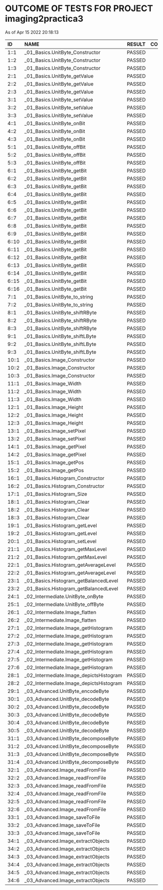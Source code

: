 # OUTCOME OF TESTS FOR PROJECT imaging2practica3

As of Apr 15 2022 20:18:13

| ID | NAME | RESULT | COMMENTS |
| :----- |:------ | :---: | :---: |
| 1::1 | _01_Basics.UnitByte_Constructor | PASSED | OK |
| 1::2 | _01_Basics.UnitByte_Constructor | PASSED | OK |
| 1::3 | _01_Basics.UnitByte_Constructor | PASSED | OK |
| 2::1 | _01_Basics.UnitByte_getValue | PASSED | OK |
| 2::2 | _01_Basics.UnitByte_getValue | PASSED | OK |
| 2::3 | _01_Basics.UnitByte_getValue | PASSED | OK |
| 3::1 | _01_Basics.UnitByte_setValue | PASSED | OK |
| 3::2 | _01_Basics.UnitByte_setValue | PASSED | OK |
| 3::3 | _01_Basics.UnitByte_setValue | PASSED | OK |
| 4::1 | _01_Basics.UnitByte_onBit | PASSED | OK |
| 4::2 | _01_Basics.UnitByte_onBit | PASSED | OK |
| 4::3 | _01_Basics.UnitByte_onBit | PASSED | OK |
| 5::1 | _01_Basics.UnitByte_offBit | PASSED | OK |
| 5::2 | _01_Basics.UnitByte_offBit | PASSED | OK |
| 5::3 | _01_Basics.UnitByte_offBit | PASSED | OK |
| 6::1 | _01_Basics.UnitByte_getBit | PASSED | OK |
| 6::2 | _01_Basics.UnitByte_getBit | PASSED | OK |
| 6::3 | _01_Basics.UnitByte_getBit | PASSED | OK |
| 6::4 | _01_Basics.UnitByte_getBit | PASSED | OK |
| 6::5 | _01_Basics.UnitByte_getBit | PASSED | OK |
| 6::6 | _01_Basics.UnitByte_getBit | PASSED | OK |
| 6::7 | _01_Basics.UnitByte_getBit | PASSED | OK |
| 6::8 | _01_Basics.UnitByte_getBit | PASSED | OK |
| 6::9 | _01_Basics.UnitByte_getBit | PASSED | OK |
| 6::10 | _01_Basics.UnitByte_getBit | PASSED | OK |
| 6::11 | _01_Basics.UnitByte_getBit | PASSED | OK |
| 6::12 | _01_Basics.UnitByte_getBit | PASSED | OK |
| 6::13 | _01_Basics.UnitByte_getBit | PASSED | OK |
| 6::14 | _01_Basics.UnitByte_getBit | PASSED | OK |
| 6::15 | _01_Basics.UnitByte_getBit | PASSED | OK |
| 6::16 | _01_Basics.UnitByte_getBit | PASSED | OK |
| 7::1 | _01_Basics.UnitByte_to_string | PASSED | OK |
| 7::2 | _01_Basics.UnitByte_to_string | PASSED | OK |
| 8::1 | _01_Basics.UnitByte_shiftRByte | PASSED | OK |
| 8::2 | _01_Basics.UnitByte_shiftRByte | PASSED | OK |
| 8::3 | _01_Basics.UnitByte_shiftRByte | PASSED | OK |
| 9::1 | _01_Basics.UnitByte_shiftLByte | PASSED | OK |
| 9::2 | _01_Basics.UnitByte_shiftLByte | PASSED | OK |
| 9::3 | _01_Basics.UnitByte_shiftLByte | PASSED | OK |
| 10::1 | _01_Basics.Image_Constructor | PASSED | OK |
| 10::2 | _01_Basics.Image_Constructor | PASSED | OK |
| 10::3 | _01_Basics.Image_Constructor | PASSED | OK |
| 11::1 | _01_Basics.Image_Width | PASSED | OK |
| 11::2 | _01_Basics.Image_Width | PASSED | OK |
| 11::3 | _01_Basics.Image_Width | PASSED | OK |
| 12::1 | _01_Basics.Image_Height | PASSED | OK |
| 12::2 | _01_Basics.Image_Height | PASSED | OK |
| 12::3 | _01_Basics.Image_Height | PASSED | OK |
| 13::1 | _01_Basics.Image_setPixel | PASSED | OK |
| 13::2 | _01_Basics.Image_setPixel | PASSED | OK |
| 14::1 | _01_Basics.Image_getPixel | PASSED | OK |
| 14::2 | _01_Basics.Image_getPixel | PASSED | OK |
| 15::1 | _01_Basics.Image_getPos | PASSED | OK |
| 15::2 | _01_Basics.Image_getPos | PASSED | OK |
| 16::1 | _01_Basics.Histogram_Constructor | PASSED | OK |
| 16::2 | _01_Basics.Histogram_Constructor | PASSED | OK |
| 17::1 | _01_Basics.Histogram_Size | PASSED | OK |
| 18::1 | _01_Basics.Histogram_Clear | PASSED | OK |
| 18::2 | _01_Basics.Histogram_Clear | PASSED | OK |
| 18::3 | _01_Basics.Histogram_Clear | PASSED | OK |
| 19::1 | _01_Basics.Histogram_getLevel | PASSED | OK |
| 19::2 | _01_Basics.Histogram_getLevel | PASSED | OK |
| 20::1 | _01_Basics.Histogram_setLevel | PASSED | OK |
| 21::1 | _01_Basics.Histogram_getMaxLevel | PASSED | OK |
| 21::2 | _01_Basics.Histogram_getMaxLevel | PASSED | OK |
| 22::1 | _01_Basics.Histogram_getAverageLevel | PASSED | OK |
| 22::2 | _01_Basics.Histogram_getAverageLevel | PASSED | OK |
| 23::1 | _01_Basics.Histogram_getBalancedLevel | PASSED | OK |
| 23::2 | _01_Basics.Histogram_getBalancedLevel | PASSED | OK |
| 24::1 | _02_Intermediate.UnitByte_onByte | PASSED | OK |
| 25::1 | _02_Intermediate.UnitByte_offByte | PASSED | OK |
| 26::1 | _02_Intermediate.Image_flatten | PASSED | OK |
| 26::2 | _02_Intermediate.Image_flatten | PASSED | OK |
| 27::1 | _02_Intermediate.Image_getHistogram | PASSED | OK |
| 27::2 | _02_Intermediate.Image_getHistogram | PASSED | OK |
| 27::3 | _02_Intermediate.Image_getHistogram | PASSED | OK |
| 27::4 | _02_Intermediate.Image_getHistogram | PASSED | OK |
| 27::5 | _02_Intermediate.Image_getHistogram | PASSED | OK |
| 27::6 | _02_Intermediate.Image_getHistogram | PASSED | OK |
| 28::1 | _02_Intermediate.Image_depictsHistogram | PASSED | OK |
| 28::2 | _02_Intermediate.Image_depictsHistogram | PASSED | OK |
| 29::1 | _03_Advanced.UnitByte_encodeByte | PASSED | OK |
| 30::1 | _03_Advanced.UnitByte_decodeByte | PASSED | OK |
| 30::2 | _03_Advanced.UnitByte_decodeByte | PASSED | OK |
| 30::3 | _03_Advanced.UnitByte_decodeByte | PASSED | OK |
| 30::4 | _03_Advanced.UnitByte_decodeByte | PASSED | OK |
| 30::5 | _03_Advanced.UnitByte_decodeByte | PASSED | OK |
| 31::1 | _03_Advanced.UnitByte_decomposeByte | PASSED | OK |
| 31::2 | _03_Advanced.UnitByte_decomposeByte | PASSED | OK |
| 31::3 | _03_Advanced.UnitByte_decomposeByte | PASSED | OK |
| 31::4 | _03_Advanced.UnitByte_decomposeByte | PASSED | OK |
| 32::1 | _03_Advanced.Image_readFromFile | PASSED | OK |
| 32::2 | _03_Advanced.Image_readFromFile | PASSED | OK |
| 32::3 | _03_Advanced.Image_readFromFile | PASSED | OK |
| 32::4 | _03_Advanced.Image_readFromFile | PASSED | OK |
| 32::5 | _03_Advanced.Image_readFromFile | PASSED | OK |
| 32::6 | _03_Advanced.Image_readFromFile | PASSED | OK |
| 33::1 | _03_Advanced.Image_saveToFile | PASSED | OK |
| 33::2 | _03_Advanced.Image_saveToFile | PASSED | OK |
| 33::3 | _03_Advanced.Image_saveToFile | PASSED | OK |
| 34::1 | _03_Advanced.Image_extractObjects | PASSED | OK |
| 34::2 | _03_Advanced.Image_extractObjects | PASSED | OK |
| 34::3 | _03_Advanced.Image_extractObjects | PASSED | OK |
| 34::4 | _03_Advanced.Image_extractObjects | PASSED | OK |
| 34::5 | _03_Advanced.Image_extractObjects | PASSED | OK |
| 34::6 | _03_Advanced.Image_extractObjects | PASSED | OK |
